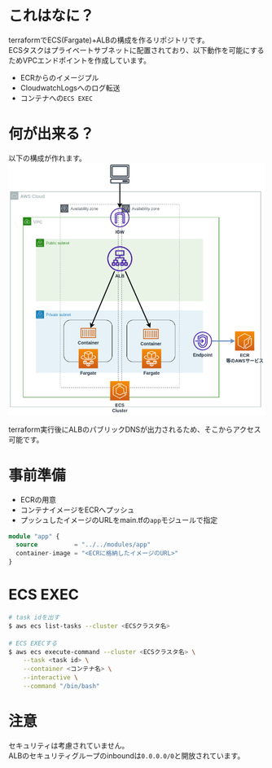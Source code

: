 # これはなに？
terraformでECS(Fargate)+ALBの構成を作るリポジトリです。  
ECSタスクはプライベートサブネットに配置されており、以下動作を可能にするためVPCエンドポイントを作成しています。

- ECRからのイメージプル
- CloudwatchLogsへのログ転送
- コンテナへの`ECS EXEC`

# 何が出来る？
以下の構成が作れます。  
![](./pictures/terraform-private-fargate-alb.drawio.png)

terraform実行後にALBのパブリックDNSが出力されるため、そこからアクセス可能です。

# 事前準備
- ECRの用意
- コンテナイメージをECRへプッシュ
- プッシュしたイメージのURLをmain.tfの`app`モジュールで指定

```hcl:main.tf
module "app" {
  source          = "../../modules/app"
  container-image = "<ECRに格納したイメージのURL>"
}
```

# ECS EXEC
```bash
# task idを出す
$ aws ecs list-tasks --cluster <ECSクラスタ名>

# ECS EXECする
$ aws ecs execute-command --cluster <ECSクラスタ名> \
    --task <task id> \
    --container <コンテナ名> \
    --interactive \
    --command "/bin/bash"
```

# 注意
セキュリティは考慮されていません。  
ALBのセキュリティグループのinboundは`0.0.0.0/0`と開放されています。